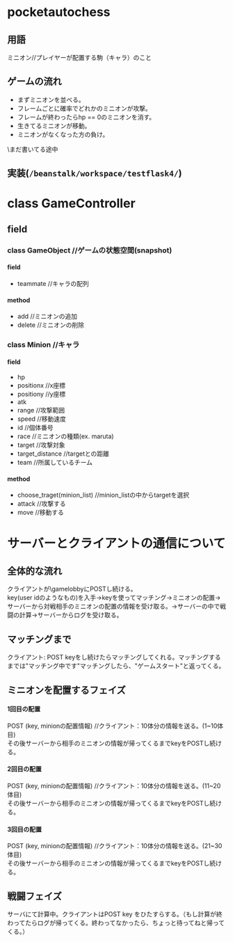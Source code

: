 # pocketautochess

## 用語
ミニオン//プレイヤーが配置する駒（キャラ）のこと

## ゲームの流れ
- まずミニオンを並べる。
- フレームごとに確率でどれかのミニオンが攻撃。  
- フレームが終わったらhp == 0のミニオンを消す。  
- 生きてるミニオンが移動。  
- ミニオンがなくなった方の負け。  

\\まだ書いてる途中
## 実装(`/beanstalk/workspace/testflask4/`)
# class GameController
## field

### class GameObject //ゲームの状態空間(snapshot)
#### field
- teammate //キャラの配列
#### method
- add //ミニオンの追加
- delete //ミニオンの削除

### class Minion //キャラ
#### field
- hp
- positionx //x座標
- positiony //y座標
- atk
- range //攻撃範囲
- speed //移動速度
- id //個体番号
- race //ミニオンの種類(ex. maruta)
- target //攻撃対象<Minion>
- target_distance //targetとの距離
- team //所属しているチーム
#### method
- choose_traget(minion_list) //minion_listの中からtargetを選択
- attack //攻撃する
- move //移動する

# サーバーとクライアントの通信について
## 全体的な流れ
クライアントが\gamelobbyにPOSTし続ける。  
key(user idのようなもの)を入手→keyを使ってマッチング→ミニオンの配置→サーバーから対戦相手のミニオンの配置の情報を受け取る。→サーバーの中で戦闘の計算→サーバーからログを受け取る。

## マッチングまで
クライアント: POST keyをし続けたらマッチングしてくれる。マッチングするまでは"マッチング中です"マッチングしたら、"ゲームスタート"と返ってくる。

## ミニオンを配置するフェイズ
#### 1回目の配置
POST (key, minionの配置情報) //クライアント：10体分の情報を送る。(1~10体目)  
その後サーバーから相手のミニオンの情報が帰ってくるまでkeyをPOSTし続ける。  

#### 2回目の配置
POST (key, minionの配置情報) //クライアント：10体分の情報を送る。(11~20体目)  
その後サーバーから相手のミニオンの情報が帰ってくるまでkeyをPOSTし続ける。  

#### 3回目の配置
POST (key, minionの配置情報) //クライアント：10体分の情報を送る。(21~30体目)  
その後サーバーから相手のミニオンの情報が帰ってくるまでkeyをPOSTし続ける。  

## 戦闘フェイズ
サーバにて計算中。クライアントはPOST key をひたすらする。（もし計算が終わってたらログが帰ってくる。終わってなかったら、ちょっと待ってねと帰ってくる。）

